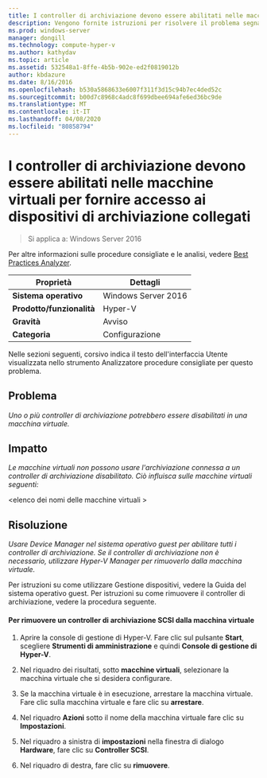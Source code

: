 ```yaml
---
title: I controller di archiviazione devono essere abilitati nelle macchine virtuali per fornire accesso ai dispositivi di archiviazione collegati
description: Vengono fornite istruzioni per risolvere il problema segnalato da questa regola di Best Practices Analyzer.
ms.prod: windows-server
manager: dongill
ms.technology: compute-hyper-v
ms.author: kathydav
ms.topic: article
ms.assetid: 532548a1-8ffe-4b5b-902e-ed2f0819012b
author: kbdazure
ms.date: 8/16/2016
ms.openlocfilehash: b530a5868633e6007f311f3d15c94b7ec4ded52c
ms.sourcegitcommit: b00d7c8968c4adc8f699dbee694afe6ed36bc9de
ms.translationtype: MT
ms.contentlocale: it-IT
ms.lasthandoff: 04/08/2020
ms.locfileid: "80858794"
---
```

# <a name="storage-controllers-should-be-enabled-in-virtual-machines-to-provide-access-to-attached-storage"></a>I controller di archiviazione devono essere abilitati nelle macchine virtuali per fornire accesso ai dispositivi di archiviazione collegati

>Si applica a: Windows Server 2016

Per altre informazioni sulle procedure consigliate e le analisi, vedere [Best Practices Analyzer](https://go.microsoft.com/fwlink/?LinkId=122786).  
  
|Proprietà|Dettagli|  
|-|-|  
|**Sistema operativo**|Windows Server 2016|  
|**Prodotto/funzionalità**|Hyper-V|  
|**Gravità**|Avviso|  
|**Categoria**|Configurazione|  

Nelle sezioni seguenti, corsivo indica il testo dell'interfaccia Utente visualizzata nello strumento Analizzatore procedure consigliate per questo problema.

## <a name="issue"></a>Problema  
  
*Uno o più controller di archiviazione potrebbero essere disabilitati in una macchina virtuale.*  
  
## <a name="impact"></a>Impatto  
  
*Le macchine virtuali non possono usare l'archiviazione connessa a un controller di archiviazione disabilitato. Ciò influisca sulle macchine virtuali seguenti:*  
  
\<elenco dei nomi delle macchine virtuali >  
  
## <a name="resolution"></a>Risoluzione  
  
*Usare Device Manager nel sistema operativo guest per abilitare tutti i controller di archiviazione. Se il controller di archiviazione non è necessario, utilizzare Hyper-V Manager per rimuoverlo dalla macchina virtuale.*  
  
Per istruzioni su come utilizzare Gestione dispositivi, vedere la Guida del sistema operativo guest. Per istruzioni su come rimuovere il controller di archiviazione, vedere la procedura seguente.  
  
#### <a name="to-remove-a-scsi-storage-controller-from-the-virtual-machine"></a>Per rimuovere un controller di archiviazione SCSI dalla macchina virtuale  
  
1.  Aprire la console di gestione di Hyper-V. Fare clic sul pulsante **Start**, scegliere **Strumenti di amministrazione** e quindi **Console di gestione di Hyper-V**.  
  
2.  Nel riquadro dei risultati, sotto **macchine virtuali**, selezionare la macchina virtuale che si desidera configurare.  
  
3.  Se la macchina virtuale è in esecuzione, arrestare la macchina virtuale. Fare clic sulla macchina virtuale e fare clic su **arrestare**.  
  
4.  Nel riquadro **Azioni** sotto il nome della macchina virtuale fare clic su **Impostazioni**.  
  
5.  Nel riquadro a sinistra di **impostazioni** nella finestra di dialogo **Hardware**, fare clic su **Controller SCSI**.  
  
6.  Nel riquadro di destra, fare clic su **rimuovere**.  
  


